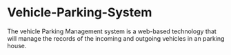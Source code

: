 # Vehicle-Parking-System
The vehicle Parking Management system is a web-based technology that will manage the records of the incoming and outgoing vehicles in an parking house. 
